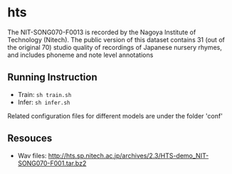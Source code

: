 # hts
The NIT-SONG070-F0013 is recorded by the Nagoya Institute of Technology (Nitech). The public version of this dataset contains 31 (out of the original 70) studio quality of recordings of Japanese nursery rhymes, and includes phoneme and note level annotations

## Running Instruction

- Train: `sh train.sh` 
- Infer: `sh infer.sh` 

Related configuration files for different models are under the folder 'conf'

## Resouces
- Wav files: <http://hts.sp.nitech.ac.jp/archives/2.3/HTS-demo_NIT-SONG070-F001.tar.bz2>




